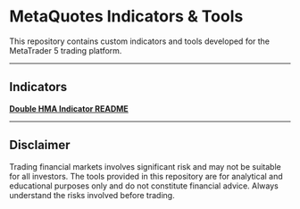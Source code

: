 # MetaQuotes Indicators & Tools

This repository contains custom indicators and tools developed for the MetaTrader 5 trading platform.

---
## Indicators
**[Double HMA Indicator README](Double%20HMA/README.md)**

---

## Disclaimer

Trading financial markets involves significant risk and may not be suitable for all investors. The tools provided in this repository are for analytical and educational purposes only and do not constitute financial advice. Always understand the risks involved before trading.